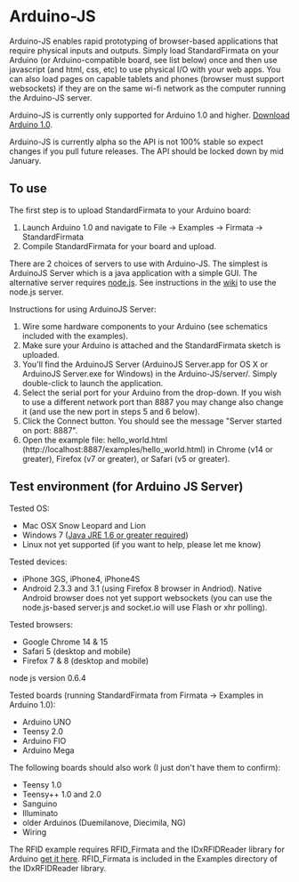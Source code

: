 Arduino-JS
===

Arduino-JS enables rapid prototyping of browser-based applications that require physical inputs and outputs. Simply load StandardFirmata on your Arduino (or Arduino-compatible board, see list below) once and then use javascript (and html, css, etc) to use physical I/O with your web apps. You can also load pages on capable tablets and phones (browser must support websockets) if they are on the same wi-fi network as the computer running the Arduino-JS server.

Arduino-JS is currently only supported for Arduino 1.0 and higher. [Download Arduino 1.0](http://arduino.cc/en/Main/Software).

Arduino-JS is currently alpha so the API is not 100% stable so expect changes if you pull future releases. The API should be locked down by mid January.

To use
---

The first step is to upload StandardFirmata to your Arduino board:

1. Launch Arduino 1.0 and navigate to File -> Examples -> Firmata -> StandardFirmata
2. Compile StandardFirmata for your board and upload.

There are 2 choices of servers to use with Arduino-JS. The simplest is ArduinoJS Server which is a java application with a simple GUI. The alternative server requires [node.js](http://nodejs.org/). See instructions in the [wiki](https://github.com/soundanalogous/Arduino-JS/wiki/Using-the-node.js-server) to use the node.js server.

Instructions for using ArduinoJS Server:

1. Wire some hardware components to your Arduino (see schematics included with the examples).
2. Make sure your Arduino is attached and the StandardFirmata sketch is uploaded. 
3. You'll find the ArduinoJS Server (ArduinoJS Server.app for OS X or ArduinoJS Server.exe for Windows) in the Arduino-JS/server/. Simply double-click to launch the application.
4. Select the serial port for your Arduino from the drop-down. If you wish to use a different network port than 8887 you may change also change it (and use the new port in steps 5 and 6 below).
5. Click the Connect button. You should see the message "Server started on port: 8887".
6. Open the example file: hello_world.html (http://localhost:8887/examples/hello_world.html) in Chrome (v14 or greater), Firefox (v7 or greater), or Safari (v5 or greater).


Test environment (for Arduino JS Server)
---

Tested OS:

- Mac OSX Snow Leopard and Lion
- Windows 7 ([Java JRE 1.6 or greater required](http://www.java.com/en/download/index.jsp))
- Linux not yet supported (if you want to help, please let me know)

Tested devices:

- iPhone 3GS, iPhone4, iPhone4S
- Android 2.3.3 and 3.1 (using Firefox 8 browser in Andriod). Native Android browser does not yet support websockets (you can use the node.js-based server.js and socket.io will use Flash or xhr polling).

Tested browsers:

- Google Chrome 14 & 15
- Safari 5 (desktop and mobile)
- Firefox 7 & 8 (desktop and mobile)

node js version 0.6.4

Tested boards (running StandardFirmata from Firmata -> Examples in Arduino 1.0):

- Arduino UNO
- Teensy 2.0
- Arduino FIO
- Arduino Mega

The following boards should also work (I just don't have them to confirm):
- Teensy 1.0
- Teensy++ 1.0 and 2.0
- Sanguino
- Illuminato
- older Arduinos (Duemilanove, Diecimila, NG)
- Wiring

The RFID example requires RFID_Firmata and the IDxRFIDReader library for Arduino [get it here](https://github.com/soundanalogous/IDxRFIDReader). RFID_Firmata is included in the Examples directory of the IDxRFIDReader library.



